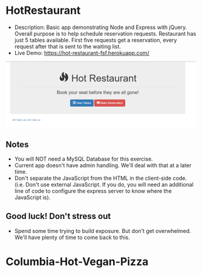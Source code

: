 # HotRestaurant

- Description: Basic app demonstrating Node and Express with jQuery. Overall purpose is to help schedule reservation requests. Restaurant has just 5 tables available. First five requests get a reservation, every request after that is sent to the waiting list.
- Live Demo: <https://hot-restaurant-fsf.herokuapp.com/>

![Hot Restaurant Image](public\assets\Images\HotRestaurant.png)

## Notes

- You will NOT need a MySQL Database for this exercise.
- Current app doesn't have admin handling. We'll deal with that at a later time.
- Don't separate the JavaScript from the HTML in the client-side code. (i.e. Don't use external JavaScript. If you do, you will need an additional line of code to configure the express server to know where the JavaScript is).

## Good luck! Don't stress out

- Spend some time trying to build exposure. But don't get overwhelmed. We'll have plenty of time to come back to this.

# Columbia-Hot-Vegan-Pizza

